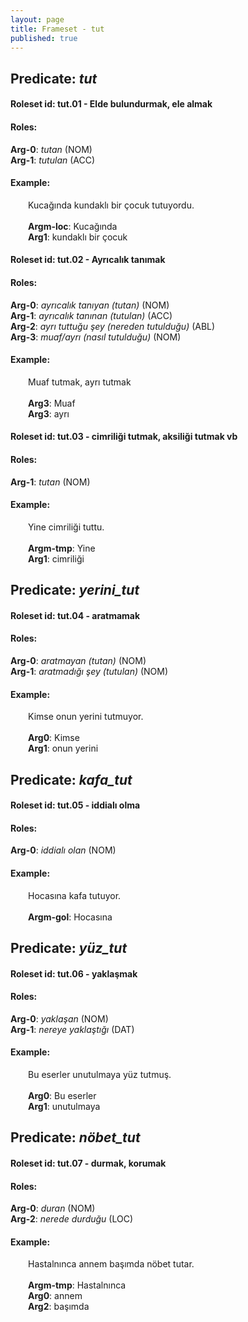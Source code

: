 ```yaml
---
layout: page
title: Frameset - tut
published: true
---
```

<h2>Predicate: <i>tut</i></h2>
<h4>Roleset id: tut.01 - Elde bulundurmak, ele almak<br>
<h4>Roles:</h4>
<b>Arg-0</b>: <i>tutan</i>  (NOM) <br>
<b>Arg-1</b>: <i>tutulan</i>  (ACC) <br>
<h4>Example:</h4>
&emsp;&emsp;Kucağında kundaklı bir çocuk tutuyordu.<br><br>
&emsp;&emsp;<b>Argm-loc</b>:  Kucağında<br>
&emsp;&emsp;<b>Arg1</b>:  kundaklı bir çocuk<br>

<h4>Roleset id: tut.02 - Ayrıcalık tanımak<br>
<h4>Roles:</h4>
<b>Arg-0</b>: <i>ayrıcalık tanıyan (tutan)</i>  (NOM) <br>
<b>Arg-1</b>: <i>ayrıcalık tanınan (tutulan)</i>  (ACC) <br>
<b>Arg-2</b>: <i>ayrı tuttuğu şey (nereden tutulduğu)</i>  (ABL) <br>
<b>Arg-3</b>: <i>muaf/ayrı (nasıl tutulduğu)</i>  (NOM) <br>
<h4>Example:</h4>
&emsp;&emsp;Muaf tutmak, ayrı tutmak<br><br>
&emsp;&emsp;<b>Arg3</b>:  Muaf<br>
&emsp;&emsp;<b>Arg3</b>:  ayrı<br>

<h4>Roleset id: tut.03 - cimriliği tutmak, aksiliği tutmak vb<br>
<h4>Roles:</h4>
<b>Arg-1</b>: <i>tutan</i>  (NOM) <br>
<h4>Example:</h4>
&emsp;&emsp;Yine cimriliği tuttu.<br><br>
&emsp;&emsp;<b>Argm-tmp</b>:  Yine<br>
&emsp;&emsp;<b>Arg1</b>:  cimriliği<br>

<h2>Predicate: <i>yerini_tut</i></h2>
<h4>Roleset id: tut.04 - aratmamak<br>
<h4>Roles:</h4>
<b>Arg-0</b>: <i>aratmayan (tutan)</i>  (NOM) <br>
<b>Arg-1</b>: <i>aratmadığı şey (tutulan)</i>  (NOM) <br>
<h4>Example:</h4>
&emsp;&emsp;Kimse onun yerini tutmuyor.<br><br>
&emsp;&emsp;<b>Arg0</b>:  Kimse<br>
&emsp;&emsp;<b>Arg1</b>:  onun yerini<br>

<h2>Predicate: <i>kafa_tut</i></h2>
<h4>Roleset id: tut.05 - iddialı olma<br>
<h4>Roles:</h4>
<b>Arg-0</b>: <i>iddialı olan</i>  (NOM) <br>
<h4>Example:</h4>
&emsp;&emsp;Hocasına kafa tutuyor.<br><br>
&emsp;&emsp;<b>Argm-gol</b>:  Hocasına<br>

<h2>Predicate: <i>yüz_tut</i></h2>
<h4>Roleset id: tut.06 - yaklaşmak<br>
<h4>Roles:</h4>
<b>Arg-0</b>: <i>yaklaşan</i>  (NOM) <br>
<b>Arg-1</b>: <i>nereye yaklaştığı</i>  (DAT) <br>
<h4>Example:</h4>
&emsp;&emsp;Bu eserler unutulmaya yüz tutmuş.<br><br>
&emsp;&emsp;<b>Arg0</b>:  Bu eserler<br>
&emsp;&emsp;<b>Arg1</b>:  unutulmaya<br>

<h2>Predicate: <i>nöbet_tut</i></h2>
<h4>Roleset id: tut.07 - durmak, korumak<br>
<h4>Roles:</h4>
<b>Arg-0</b>: <i>duran</i>  (NOM) <br>
<b>Arg-2</b>: <i>nerede durduğu</i>  (LOC) <br>
<h4>Example:</h4>
&emsp;&emsp;Hastalnınca annem başımda nöbet tutar.<br><br>
&emsp;&emsp;<b>Argm-tmp</b>:  Hastalnınca<br>
&emsp;&emsp;<b>Arg0</b>:  annem<br>
&emsp;&emsp;<b>Arg2</b>:  başımda<br>

